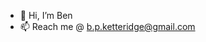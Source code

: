 - 👋 Hi, I’m Ben
- 📫 Reach me @ b.p.ketteridge@gmail.com

<!---
Bennyboy2717/Bennyboy2717 is a ✨ special ✨ repository because its `README.md` (this file) appears on your GitHub profile.
You can click the Preview link to take a look at your changes.
--->

